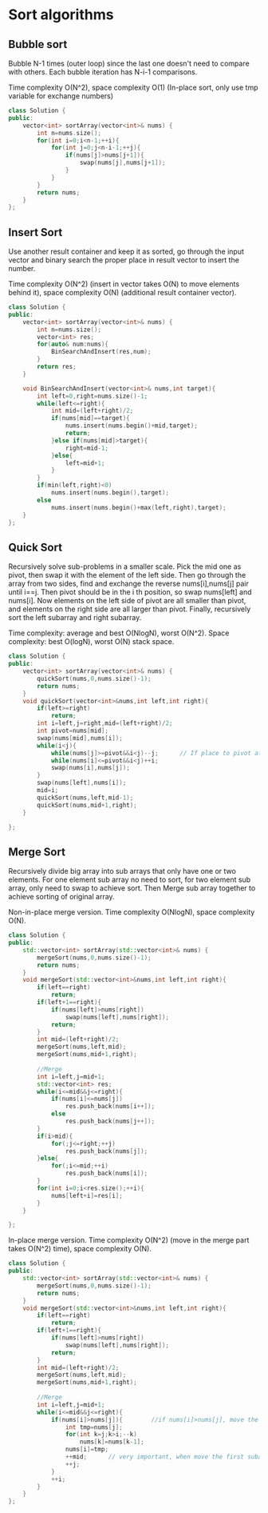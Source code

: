# Sort algorithms

## Bubble sort
Bubble N-1 times (outer loop) since the last one doesn't need to compare with others. Each bubble iteration has N-i-1 comparisons. 

Time complexity O(N^2), space complexity O(1) (In-place sort, only use tmp variable for exchange numbers)
```c++
class Solution {
public:
    vector<int> sortArray(vector<int>& nums) {
        int n=nums.size();
        for(int i=0;i<n-1;++i){
            for(int j=0;j<n-i-1;++j){
                if(nums[j]>nums[j+1]){
                    swap(nums[j],nums[j+1]);
                }
            }
        }
        return nums;
    }
};
```

## Insert Sort
Use another result container and keep it as sorted, go through the input vector and binary search the proper place in result vector to insert the number.

Time complexity O(N^2) (insert in vector takes O(N) to move elements behind it), space complexity O(N) (additional result container vector).
```c++
class Solution {
public:
    vector<int> sortArray(vector<int>& nums) {
        int n=nums.size();
        vector<int> res;
        for(auto& num:nums){
            BinSearchAndInsert(res,num);
        }
        return res;
    }

    void BinSearchAndInsert(vector<int>& nums,int target){
        int left=0,right=nums.size()-1;
        while(left<=right){
            int mid=(left+right)/2;
            if(nums[mid]==target){
                nums.insert(nums.begin()+mid,target);
                return;
            }else if(nums[mid]>target){
                right=mid-1;
            }else{
                left=mid+1;
            }
        }
        if(min(left,right)<0)
            nums.insert(nums.begin(),target);
        else
            nums.insert(nums.begin()+max(left,right),target);
    }
};
```

## Quick Sort
Recursively solve sub-problems in a smaller scale. Pick the mid one as pivot, then swap it with the element of the left side. Then go through the array from two sides, find and exchange the reverse nums[i],nums[j] pair until i==j. Then pivot should be in the i th position, so swap nums[left] and nums[i]. Now elements on the left side of pivot are all smaller than pivot, and elements on the right side are all larger than pivot. Finally, recursively sort the left subarray and right subarray.  

Time complexity: average and best O(NlogN), worst O(N^2). Space complexity: best O(logN), worst O(N) stack space.

```c++
class Solution {
public:
    vector<int> sortArray(vector<int>& nums) {
        quickSort(nums,0,nums.size()-1);
        return nums;        
    }
    void quickSort(vector<int>&nums,int left,int right){
        if(left>=right)
            return;
        int i=left,j=right,mid=(left+right)/2;
        int pivot=nums[mid];
        swap(nums[mid],nums[i]);
        while(i<j){
            while(nums[j]>=pivot&&i<j)--j;      // If place to pivot at the left side, then must start search from right side. And vice versa
            while(nums[i]<=pivot&&i<j)++i;
            swap(nums[i],nums[j]);
        }
        swap(nums[left],nums[i]);
        mid=i;
        quickSort(nums,left,mid-1);
        quickSort(nums,mid+1,right);
    }

};
```

## Merge Sort
Recursively divide big array into sub arrays that only have one or two elements. For one element sub array no need to sort, for two element sub array, only need to swap to achieve sort. Then Merge sub array together to achieve sorting of original array. 

Non-in-place merge version. Time complexity O(NlogN), space complexity O(N).
```c++
class Solution {
public:
    std::vector<int> sortArray(std::vector<int>& nums) {
        mergeSort(nums,0,nums.size()-1);
        return nums;        
    }
    void mergeSort(std::vector<int>&nums,int left,int right){
        if(left==right)
            return;
        if(left+1==right){
            if(nums[left]>nums[right])
                swap(nums[left],nums[right]);
            return;
        }
        int mid=(left+right)/2;
        mergeSort(nums,left,mid);
        mergeSort(nums,mid+1,right);
        
        //Merge
        int i=left,j=mid+1;
        std::vector<int> res;
        while(i<=mid&&j<=right){
            if(nums[i]<=nums[j])
                res.push_back(nums[i++]);
            else
                res.push_back(nums[j++]);
        }
        if(i>mid){
            for(;j<=right;++j)
                res.push_back(nums[j]);
        }else{
            for(;i<=mid;++i)
                res.push_back(nums[i]);
        }
        for(int i=0;i<res.size();++i){
            nums[left+i]=res[i];
        }
    }

};
```

In-place merge version. Time complexity O(N^2) (move in the merge part takes O(N^2) time), space complexity O(N).
```c++
class Solution {
public:
    std::vector<int> sortArray(std::vector<int>& nums) {
        mergeSort(nums,0,nums.size()-1);
        return nums;        
    }
    void mergeSort(std::vector<int>&nums,int left,int right){
        if(left==right)
            return;
        if(left+1==right){
            if(nums[left]>nums[right])
                swap(nums[left],nums[right]);
            return;
        }
        int mid=(left+right)/2;
        mergeSort(nums,left,mid);
        mergeSort(nums,mid+1,right);
        
        //Merge
        int i=left,j=mid+1;
        while(i<=mid&&j<=right){
            if(nums[i]>nums[j]){        //if nums[i]>nums[j], move the first subarray and put the nums[j] at the front.
                int tmp=nums[j];
                for(int k=j;k>i;--k)
                    nums[k]=nums[k-1];
                nums[i]=tmp;
                ++mid;      // very important, when move the first subarray, the mid also has to move or the merge will terminate too early.
                ++j;
            }
            ++i;
        }
    }
};
```


